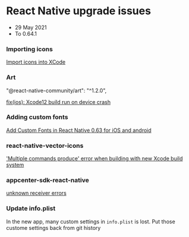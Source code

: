 # React Native upgrade issues

* 29 May 2021
* To 0.64.1

### Importing icons

[Import icons into XCode](https://makeappicon.com/import-icons-into-xcode)

### Art

"@react-native-community/art": "^1.2.0",

[fix(ios): Xcode12 build run on device crash ](https://github.com/react-native-art/art/pull/70/commits/4b4b401f3ec278a6ed0d94e292e4dde61ac91c13)

### Adding custom fonts

[Add Custom Fonts in React Native 0.63 for iOS and android](https://dev.to/aneeqakhan/add-custom-fonts-in-react-native-0-63-for-ios-and-android-3a9e)

### react-native-vector-icons

['Multiple commands produce' error when building with new Xcode build system ](https://github.com/oblador/react-native-vector-icons/issues/1074)

### appcenter-sdk-react-native

[unknown receiver errors](https://github.com/microsoft/appcenter-sdk-react-native/issues/880)

### Update info.plist

In the new app, many custom settings in `info.plist` is lost. Put those custome settings back from git history
